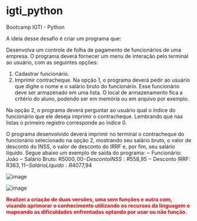 # igti_python
Bootcamp IGTI - Python

A ideia desse desafio é criar um programa que:

Desenvolva um controle de folha de pagamento de funcionários de uma empresa. O programa deverá fornecer um menu de interação pelo terminal ao usuário, com as seguintes opções:
1) Cadastrar funcionário.
2) Imprimir contracheque.
Na opção 1, o programa deverá pedir ao usuário que digite o nome e o salário bruto do funcionário. Esse funcionário deve ser armazenado em uma lista. O local de armazenamento fica a critério do aluno, podendo ser em memória ou em arquivo por exemplo.

Na opção 2, o programa deverá perguntar ao usuário qual o índice do funcionário que ele deseja imprimir o contracheque. Lembrando que nas listas o primeiro registro corresponde ao índice 0.

O programa desenvolvido deverá imprimir no terminal o contracheque do funcionário selecionado na opção 2, mostrando seu salário bruto, o valor de desconto do INSS, o valor de desconto do IRRF e, por fim, seu salário líquido. Segue abaixo um exemplo de saída do programa:
‒ Funcionário: João
‒ Salário Bruto: R$5000,00
‒ Desconto INSS: R$558,95
‒ Desconto IRRF: R$363,11
‒ Salário Líquido: R$4077,94

![image](https://user-images.githubusercontent.com/78982436/107863860-1e441600-6e36-11eb-85c6-0273c123c442.png)



![image](https://user-images.githubusercontent.com/78982436/107863884-50557800-6e36-11eb-869c-0d6c6956ba51.png)

<b><p style="color:red"> Realizei a criação de duas versões, uma sem funções e outra com, visando aprimorar o conhecimento utilizando os recursos da linguagem e mapeando as dificuldades enfrentadas optando por usar ou não função. </p>

